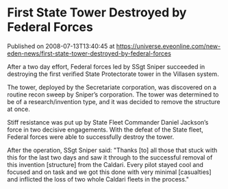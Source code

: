 # First State Tower Destroyed by Federal Forces
Published on 2008-07-13T13:40:45 at https://universe.eveonline.com/new-eden-news/first-state-tower-destroyed-by-federal-forces

After a two day effort, Federal forces led by SSgt Sniper succeeded in destroying the first verified State Protectorate tower in the Villasen system. 

The tower, deployed by the Secretariate corporation, was discovered on a routine recon sweep by Sniper’s corporation. The tower was determined to be of a research/invention type, and it was decided to remove the structure at once. 

Stiff resistance was put up by State Fleet Commander Daniel Jackson’s force in two decisive engagements. With the defeat of the State fleet, Federal forces were able to successfully destroy the tower. 

After the operation, SSgt Sniper said: "Thanks [to] all those that stuck with this for the last two days and saw it through to the successful removal of this invention [structure] from the Caldari. Every pilot stayed cool and focused and on task and we got this done with very minimal [casualties] and inflicted the loss of two whole Caldari fleets in the process."
